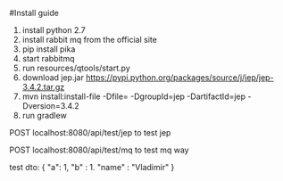 #Install guide

1. install python 2.7
2. install rabbit mq from the official site
3. pip install pika
4. start rabbitmq
5. run resources/qtools/start.py
6. download jep.jar https://pypi.python.org/packages/source/j/jep/jep-3.4.2.tar.gz 
7. mvn install:install-file -Dfile=<path-to-file> -DgroupId=jep -DartifactId=jep -Dversion=3.4.2
6. run gradlew

POST localhost:8080/api/test/jep to test jep

POST localhost:8080/api/test/mq to test mq way

test dto: { "a": 1, "b" : 1. "name" : "Vladimir" }
    
